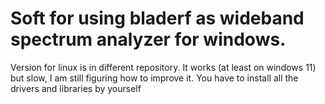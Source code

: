 # Soft for using bladerf as wideband spectrum analyzer for windows. 
Version for linux is in different repository. 
It works (at least on windows 11) but slow, I am still figuring how to improve it.
You have to install all the drivers and libraries by yourself
